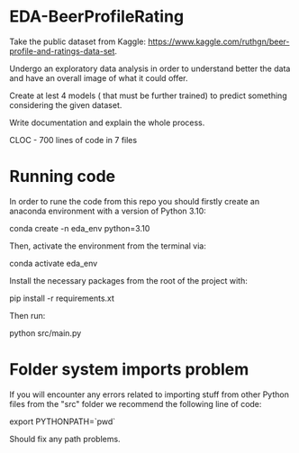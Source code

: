 # EDA-BeerProfileRating


Take the public dataset from Kaggle: https://www.kaggle.com/ruthgn/beer-profile-and-ratings-data-set.

Undergo an exploratory data analysis in order to understand better the data and have an overall image of what it could offer.

Create at lest 4 models ( that must be further trained) to predict something considering the given dataset.

Write documentation and explain the whole process. 

CLOC - 700 lines of code in 7 files

# Running code

In order to rune the code from this repo you should firstly create an anaconda environment with a version of Python 3.10:

conda create -n eda_env python=3.10

Then, activate the environment from the terminal via: 

conda activate eda_env

Install the necessary packages from the root of the project with:

pip install -r requirements.xt

Then run:

python src/main.py

# Folder system imports problem

If you will encounter any errors related to importing stuff from other Python files from the "src" folder we recommend the following line of code:

export PYTHONPATH=\`pwd\`

Should fix any path problems.
